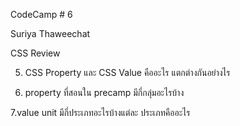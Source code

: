 CodeCamp # 6

Suriya Thaweechat

CSS Review<br>

5. CSS Property และ CSS Value คืออะไร แตกต่างกันอย่างไร<br>

6. property ที่สอนใน precamp มีกี่กลุ่มอะไรบ้าง<br>

7.value unit มีกี่ประเภทอะไรบ้างแต่ละ ประเภทคืออะไร<br>

